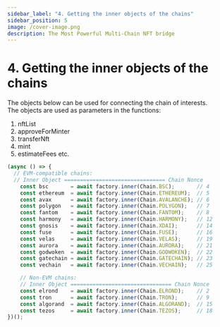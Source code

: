 ```yaml
---
sidebar_label: "4. Getting the inner objects of the chains"
sidebar_position: 5
image: /cover-image.png
description: The Most Powerful Multi-Chain NFT bridge
---
```


# 4. Getting the inner objects of the chains

The objects below can be used for connecting the chain of interests.<br/>
The objects are used as parameters in the functions:
1. nftList
2. approveForMinter
3. transferNft
4. mint
5. estimateFees
etc.

```javascript
(async () => {
  // EVM-compatible chains:
  // Inner Object ================================ Chain Nonce
    const bsc       = await factory.inner(Chain.BSC);       // 4
    const ethereum  = await factory.inner(Chain.ETHEREUM);  // 5
    const avax      = await factory.inner(Chain.AVALANCHE); // 6
    const polygon   = await factory.inner(Chain.POLYGON);   // 7
    const fantom    = await factory.inner(Chain.FANTOM);    // 8
    const harmony   = await factory.inner(Chain.HARMONY);   // 12
    const gnosis    = await factory.inner(Chain.XDAI);      // 14
    const fuse      = await factory.inner(Chain.FUSE);      // 16
    const velas     = await factory.inner(Chain.VELAS);     // 19
    const aurora    = await factory.inner(Chain.AURORA);    // 21
    const godwoken  = await factory.inner(Chain.GODWOKEN);  // 22
    const gatechain = await factory.inner(Chain.GATECHAIN); // 23
    const vechain   = await factory.inner(Chain.VECHAIN);   // 25

    // Non-EVM chains:
    // Inner Object ================================ Chain Nonce
    const elrond    = await factory.inner(Chain.ELROND);    // 2
    const tron      = await factory.inner(Chain.TRON);      // 9
    const algorand  = await factory.inner(Chain.ALGORAND);  // 15
    const tezos     = await factory.inner(Chain.TEZOS);     // 18
})();
```